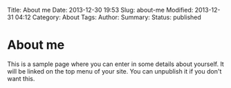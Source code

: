 Title: About me
Date: 2013-12-30 19:53
Slug: about-me
Modified: 2013-12-31 04:12
Category: About
Tags: 
Author: 
Summary: 
Status: published



# About me



This is a sample page where you can enter in some details about yourself.  It will be linked on the top menu of your site.  You can unpublish it if you don&#39;t want this.